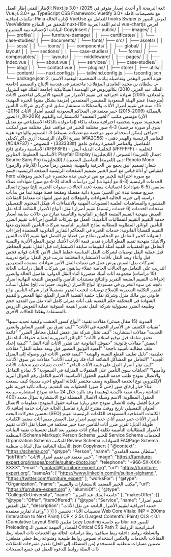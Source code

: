 الإطار التقني
إطار العمل: Nuxt.js 3.0+ (أو أحدث إصدار متوفر في 2025)
لغة البرمجة: Vue.js 3.0+ مع TypeScript
CSS Framework: Vuetify 3.0+ مع تخصيصات كاملة
مكتبات إضافية:
Pinia لإدارة الحالة
VueUse للتعامل مع hooks
Swiper.js لعرض الصور
VeeValidate للتحقق من النماذج
nuxt-i18n لدعم اللغة العربية
vue-chartjs لعرض البيانات الإحصائية
بنية المشروع
CopyInsert
/
├── public/
│   ├── images/
│   │   ├── profile/
│   │   ├── furniture-damage/
│   │   ├── certificates/
│   │   └── case-studies/
│   ├── documents/
│   └── fonts/
├── src/
│   ├── assets/
│   │   ├── scss/
│   │   └── icons/
│   ├── components/
│   │   ├── global/
│   │   ├── layout/
│   │   ├── sections/
│   │   ├── case-studies/
│   │   └── forms/
│   ├── composables/
│   ├── layouts/
│   ├── middleware/
│   ├── pages/
│   │   ├── index.vue
│   │   ├── about.vue
│   │   ├── services/
│   │   ├── case-studies/
│   │   ├── blog/
│   │   └── contact.vue
│   ├── plugins/
│   ├── store/
│   ├── utils/
│   └── content/
├── nuxt.config.js
├── tailwind.config.js
├── tsconfig.json
└── package.json
2. هوية الخبير الوهمي وتفاصيله
بيانات الشخصية الوهمية
الاسم: م. سلطان بن محمد الغامدي
المؤهلات:
ماجستير في هندسة الإنتاج والتصميم (جامعة الملك عبد العزيز، 2010)
بكالوريوس في الهندسة الميكانيكية (جامعة الملك فهد للبترول والمعادن، 2005)
شهادة احترافية في تقييم الأضرار من المعهد الأمريكي لفاحصي الأثاث (مترجمة)
عضو الهيئة السعودية للمقيمين المعتمدين (مزيفة بشكل مقنع)
الخبرة المهنية:
15+ سنة في تقييم أضرار الأثاث والممتلكات
مستشار سابق لدى كبرى شركات التأمين بالمملكة (2009-2015)
خبير معتمد في المحاكم السعودية لتقييم أضرار الأثاث (2015-الآن)
مؤسس مكتب "الخبير المعتمد" للاستشارات والتقييم (2016-الآن)
الصور الشخصية:
صورة شخصية احترافية معدلة بذكاء (إما مولدة بالذكاء الاصطناعي مع تعديل يدوي أو صورة مرخصة)
3-4 صور مختلفة للخبير في مواقف عمل مختلفة
صور لمكتب احترافي (يمكن استخدام صور مرخصة مع تعديلات بسيطة)
3. التصميم والواجهة
هوية بصرية
الألوان الرئيسية:
أزرق داكن/كحلي (#1A2C56) - للعناصر الرئيسية والهيدر
ذهبي (#D4AF37) - للتفاصيل والعناصر المميزة
رمادي غامق (#333333) - للنصوص الأساسية
رمادي فاتح (#F8F8F8) - للخلفيات البديلة
أبيض (#FFFFFF) - للخلفية الأساسية
الخطوط:
العناوين: Playfair Display (للإنجليزية) / جمال (للعربية)
النصوص: Source Sans Pro (للإنجليزية) / دبي (للعربية)
التفاصيل الصغيرة: Roboto Mono (للأرقام والرموز)
شعار: تصميم أنيق يجمع بين الحرفية والمهنية، يتضمن رمزاً مجرداً لمقياس أو أداة قياس مع اسم الخبير
تصميم الصفحات الرئيسية
الصفحة الرئيسية:
قسم hero مع صورة احترافية للخبير مع نص ترحيبي
نبذة مختصرة عن الخبير ومؤهلاته
الخدمات الرئيسية (3-4 مع أيقونات)
أبرز دراسات الحالة (3-4 مع صور)
شهادات عملاء سابقين (5-6 شهادات)
احصائيات مقنعة (عدد الحالات، سنوات الخبرة، إلخ)
نموذج اتصال سريع
صفحة نبذة عن الخبير:
سيرة ذاتية مفصلة ومقنعة
قصة مهنية تبدأ من بدايات دراسته إلى خبرته الحالية
الشهادات والمؤهلات (مع صور لشهادات معدلة)
المقالات المنشورة والمساهمات العلمية
العضويات المهنية والانتماءات
4. هيكل المحتوى التفصيلي
صفحات الخدمات (6 خدمات رئيسية)
تقييم أضرار النقل:
أنواع الأضرار الشائعة أثناء نقل العفش
منهجية التقييم المتبعة
التقارير القانونية والتأمينية
نماذج من حالات سابقة
أسعار خدمة التقييم
التقييم للمطالبات التأمينية:
العمل مع شركات التأمين
إجراءات تقييم الضرر للتأمين
الوثائق المطلوبة للمطالبة
نماذج التقارير التأمينية
شركات التأمين المتعاون معها
التقييم للقضايا القانونية:
خدمات الخبرة في المحاكم
التقارير القانونية المعتمدة
إجراءات الشهادة كخبير
التعامل مع المحامين
نماذج من قضايا تم الفصل فيها
تقييم الأثاث الثمين والأنتيك:
منهجية تقييم القطع النادرة
تقدير قيمة الأثاث الأنتيك
توثيق القطع الأثرية والثمينة
التعامل مع المقتنيات الفنية
أمثلة لتقييمات سابقة
الاستشارات قبل النقل:
تقييم المخاطر قبل عملية النقل
توصيات لشركات النقل المناسبة
خطط النقل الآمن للأثاث
قوائم فحص قبل وأثناء وبعد النقل
باقات الاستشارة المختلفة
تدريب فرق النقل:
برامج تدريبية لشركات نقل العفش
ورش عمل في تقنيات النقل الآمن
شهادات معتمدة للمتدربين
التدريب على التعامل مع الحالات الخاصة
عملاء سابقون من شركات النقل
دراسات الحالة (10 دراسات)
مجموعة أثاث أنتيك متضررة أثناء النقل الدولي:
تفاصيل الحالة والضرر
إجراءات التقييم المتبعة
التقرير والنتائج
مستندات التأمين والتعويض
النتيجة النهائية
أضرار ناتجة عن سوء التخزين في مستودع:
أنواع الأضرار (رطوبة، حشرات، إلخ)
تحليل أسباب الضرر
التكلفة التقديرية للإصلاح
توصيات لتجنب الضرر مستقبلاً
قرار شركة التأمين
نزاع قانوني بين مالك منزل وشركة نقل:
خلفية القضية
الأضرار المبلغ عنها
الفحص والتقييم
الشهادة في المحكمة
حكم القضية
تلف أثاث منزلي كامل أثناء نقل بين المدن:
حجم وطبيعة الضرر
مسؤولية شركة النقل
تقدير القيمة السوقية
عملية التعويض
الدروس المستفادة
وهكذا للحالات الأخرى...

المدونة (15 مقال مبدئي)
مقالات تقنية:
"أنواع كسور الخشب وكيفية تحديد سببها"
"تقنيات الكشف عن الأضرار الخفية في الأثاث"
"كيف تفرق بين الضرر السابق والضرر الحديث"
مقالات استشارية:
"كيف تختار شركة نقل عفش لتقليل مخاطر الضرر"
"قائمة تحقق شاملة قبل توقيع استلام الأثاث"
"الوثائق الضرورية لحماية حقوقك أثناء نقل العفش"
مقالات قانونية:
"حقوقك القانونية عند تضرر الأثاث أثناء النقل"
"كيفية إعداد ملف مطالبة تأمينية ناجحة"
"أهمية التوثيق المصور قبل وبعد عملية النقل"
مقالات تعليمية:
"دليل تغليف القطع الثمينة والهشة"
"كيفية فحص الأثاث فور وصوله إلى المنزل الجديد"
"التعامل مع المشاكل الشائعة أثناء فك وتركيب الأثاث"
مقالات عن سوق الأثاث:
"كيف تؤثر أضرار النقل على قيمة الأثاث الفاخر"
"أحدث تقنيات تتبع شحنات الأثاث وتأمينها"
"اتجاهات سوق التأمين على المنقولات المنزلية في السعودية"
5. نماذج التفاعل والاتصال
نموذج طلب خدمة التقييم
الحقول الأساسية:
الاسم الكامل
رقم الجوال
البريد الإلكتروني
نوع الخدمة المطلوبة
وصف مختصر للحالة
الموقع (حي، مدينة)
كيف سمعت عنا؟
خيار إرفاق صور (حتى 5 صور)
الخطوات بعد التقديم:
رسالة تأكيد فورية على الشاشة
رسالة نصية تأكيدية (وهمية)
وعد بالرد خلال 24 ساعة
نموذج استشارة سريعة
الحقول المطلوبة:
الاسم
وسيلة الاتصال المفضلة
نوع الاستشارة
سؤال محدد (400 حرف)
أفضل وقت للاتصال
نموذج حجز زيارة ميدانية
حقول النموذج:
معلومات الاتصال
العنوان التفصيلي
تاريخ ووقت مقترح للزيارة
تفاصيل الحالة
خيارات خدمة إضافية
6. تحسين محركات البحث (SEO)
الكلمات المفتاحية المستهدفة
الكلمات الرئيسية:
تقييم أضرار الأثاث
خبير تقييم أثاث جدة
تقييم اضرار نقل العفش
مقيم أثاث معتمد
الكلمات طويلة الذيل:
تقرير ضرر أثاث للتأمين جدة
خبير محكمة في قضايا نقل الأثاث
تقييم الأضرار للمطالبات التأمينية
تكلفة إصلاح أثاث متضرر بعد النقل
تحسينات تقنية
البيانات المنظمة (Schema Markup):
Person Schema للخبير
Service Schema للخدمات
Organization Schema للمكتب
Review Schema للشهادات
FAQPage Schema للأسئلة الشائعة
مثال لبيانات منظمة:
json
CopyInsert
{
  "@context": "https://schema.org",
  "@type": "Person",
  "name": "سلطان محمد الغامدي",
  "jobTitle": "خبير معتمد في تقييم أضرار الأثاث",
  "image": "https://furniture-expert.org/images/profile/sultan-photo.jpg",
  "telephone": "+966-5X-XXX-XXXX",
  "email": "contact@furniture-expert.org",
  "url": "https://furniture-expert.org",
  "sameAs": [
    "https://www.linkedin.com/in/sultan-alghamdi",
    "https://twitter.com/furniture_expert"
  ],
  "worksFor": {
    "@type": "Organization",
    "name": "مكتب الخبير المعتمد للاستشارات والتقييم",
    "url": "https://furniture-expert.org"
  },
  "alumniOf": {
    "@type": "CollegeOrUniversity",
    "name": "جامعة الملك عبد العزيز"
  },
  "makesOffer": [{
    "@type": "Offer",
    "itemOffered": {
      "@type": "Service",
      "name": "تقييم أضرار نقل العفش",
      "description": "خدمة احترافية لتقييم الأضرار الناتجة عن نقل الأثاث وإعداد تقارير معتمدة"
    }
  }]
}
تحسينات الأداء:
تحسين Web Core Vitals:
INP < 200ms (Interaction to Next Paint)
LCP < 2.5s (Largest Contentful Paint)
CLS < 0.1 (Cumulative Layout Shift)
تطبيق Lazy Loading مع خاصية blur-up للصور
Preloading للمصادر المهمة
تحسين الـ Critical CSS Path
7. استراتيجية الروابط والسلطة
روابط داخلية
ربط سياقي:
ربط دراسات الحالة مع الخدمات ذات الصلة
ربط المقالات بالخدمات والعكس
استخدام نصوص روابط طبيعية ومتنوعة
ربط خطي منطقي:
تضمين مسارات منطقية للمستخدم (من المشكلة إلى الحل)
تقديم مقترحات للمقالات ذات الصلة
روابط للدعوة للعمل في جميع الصفحات